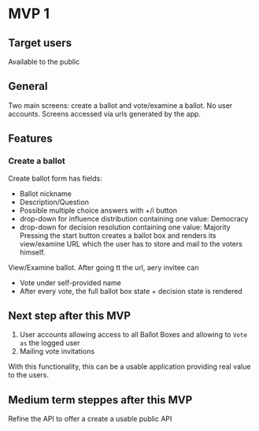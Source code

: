 # MVP 1

## Target users
Available to the public

## General
Two main screens: create a ballot and vote/examine a ballot. No user accounts.
Screens accessed via urls generated by the app.

## Features

### Create a ballot

Create ballot form has fields:
 - Ballot nickname
 - Description/Question
 - Possible multiple choice answers with +/i button
 - drop-down for influence distribution containing one value: Democracy
 - drop-down for decision resolution containing one value: Majority
Pressing the start button creates a ballot box and renders its view/examine URL
which the user has to store and mail to the voters himself.

View/Examine ballot. After going tt the url, aery invitee can
 - Vote under self-provided name
 - After every vote, the full ballot box state + decision state is rendered


## Next step after this MVP

1. User accounts allowing access to all Ballot Boxes and allowing to `Vote as` the logged user
2. Mailing vote invitations

With this functionality, this can be a usable application providing real value to the users.


## Medium term steppes after this MVP
Refine the API to offer a create a usable public API